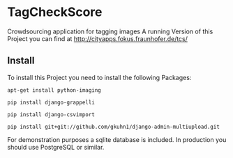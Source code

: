 TagCheckScore
=============

Crowdsourcing application for tagging images
A running Version of this Project you can find at http://cityapps.fokus.fraunhofer.de/tcs/

Install
-------
To install this Project you need to install the following Packages:
```
apt-get install python-imaging
```
```
pip install django-grappelli
```
```
pip install django-csvimport
```
```
pip install git+git://github.com/gkuhn1/django-admin-multiupload.git
```

For demonstration purposes a sqlite database is included. In production you should use PostgreSQL or similar.
